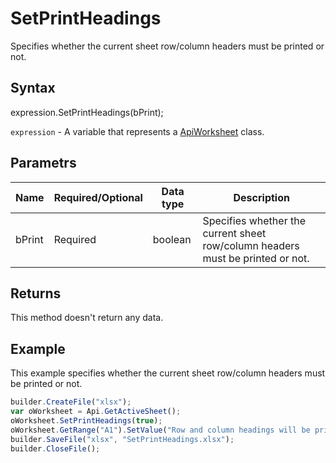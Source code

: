 # SetPrintHeadings

Specifies whether the current sheet row/column headers must be printed or not.

## Syntax

expression.SetPrintHeadings(bPrint);

`expression` - A variable that represents a [ApiWorksheet](../ApiWorksheet.md) class.

## Parametrs

| **Name** | **Required/Optional** | **Data type** | **Description** |
| ------------- | ------------- | ------------- | ------------- |
| bPrint | Required | boolean | Specifies whether the current sheet row/column headers must be printed or not. |

## Returns

This method doesn't return any data.

## Example

This example specifies whether the current sheet row/column headers must be printed or not.

```javascript
builder.CreateFile("xlsx");
var oWorksheet = Api.GetActiveSheet();
oWorksheet.SetPrintHeadings(true);
oWorksheet.GetRange("A1").SetValue("Row and column headings will be printed with this page: " + oWorksheet.GetPrintHeadings());
builder.SaveFile("xlsx", "SetPrintHeadings.xlsx");
builder.CloseFile();
```
